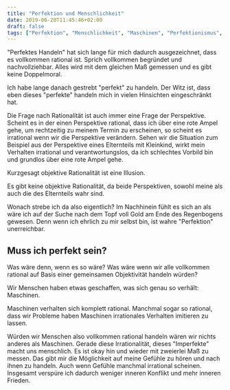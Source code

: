 ```yaml
---
title: "Perfektion und Menschlichkeit"
date: 2019-06-20T11:45:46+02:00
draft: false
tags: ["Perfektion", "Menschlichkeit", "Maschinen", "Perfektionismus", "Imperfekt", "Rationalität", "Irrationalität", "Perspektive"]
---
```


"Perfektes Handeln" hat sich lange für mich dadurch ausgezeichnet, dass es vollkommen rational ist. Sprich vollkommen begründet und nachvollziehbar. Alles wird mit dem gleichen Maß gemessen und es gibt keine Doppelmoral.

Ich habe lange danach gestrebt "perfekt" zu handeln. Der Witz ist, dass eben dieses "perfekte" handeln mich in vielen Hinsichten eingeschränkt hat.

Die Frage nach Rationalität ist auch immer eine Frage der Perspektive. Scheint es in der einen Perspektive rational, dass ich über eine rote Ampel gehe, um rechtzeitig zu meinem Termin zu erscheinen, so scheint es irrational wenn wir die Perspektive verändern. Sehen wir die Situation zum Beispiel aus der Perspektive eines Elternteils mit Kleinkind, wirkt mein Verhalten irrational und verantwortungslos, da ich schlechtes Vorbild bin und grundlos über eine rote Ampel gehe.

Kurzgesagt objektive Rationalität ist eine Illusion.

Es gibt keine objektive Rationalität, da beide Perspektiven, sowohl meine als auch die des Elternteils wahr sind.

Wonach strebe ich da also eigentlich? Im Nachhinein fühlt es sich an als wäre ich auf der Suche nach dem Topf voll Gold am Ende des Regenbogens gewesen. Denn wenn ich ehrlich zu mir selbst bin, ist wahre "Perfektion" unerreichbar.

## Muss ich perfekt sein?

Was wäre denn, wenn es so wäre? Was wäre wenn wir alle vollkommen rational auf Basis einer gemeinsamen Objektivität handeln würden?

Wir Menschen haben etwas geschaffen, was sich genau so verhält: Maschinen.

Maschinen verhalten sich komplett rational. Manchmal sogar so rational, dass wir Probleme haben Maschinen irrationales Verhalten imitieren zu lassen.

Würden wir Menschen also vollkommen rational handeln wären wir nichts anderes als Maschinen. Gerade diese Irrationalität, dieses "Imperfekte" macht uns menschlich. Es ist okay hin und wieder mit zweierlei Maß zu messen. Das gibt mir die Möglichkeit auf meine Gefühle zu hören und nach ihnen zu handeln. Auch wenn Gefühle manchmal irrational scheinen. Insgesamt verspüre ich dadurch weniger inneren Konflikt und mehr inneren Frieden.


